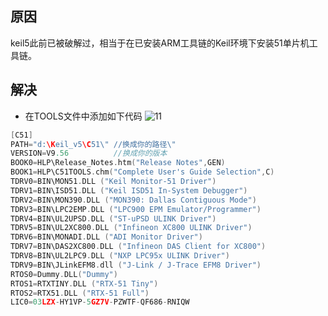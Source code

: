 ## 原因
keil5此前已被破解过，相当于在已安装ARM工具链的Keil环境下安装51单片机工具链。
## 解决
- 在TOOLS文件中添加如下代码
![11](https://github.com/user-attachments/assets/2b5582fc-8d05-48ab-850d-8fb004be8bab)
```C
[C51]
PATH="d:\Keil_v5\C51\" //换成你的路径\"
VERSION=V9.56          //换成你的版本
BOOK0=HLP\Release_Notes.htm("Release Notes",GEN)
BOOK1=HLP\C51TOOLS.chm("Complete User's Guide Selection",C)
TDRV0=BIN\MON51.DLL ("Keil Monitor-51 Driver")
TDRV1=BIN\ISD51.DLL ("Keil ISD51 In-System Debugger")
TDRV2=BIN\MON390.DLL ("MON390: Dallas Contiguous Mode")
TDRV3=BIN\LPC2EMP.DLL ("LPC900 EPM Emulator/Programmer")
TDRV4=BIN\UL2UPSD.DLL ("ST-uPSD ULINK Driver")
TDRV5=BIN\UL2XC800.DLL ("Infineon XC800 ULINK Driver")
TDRV6=BIN\MONADI.DLL ("ADI Monitor Driver")
TDRV7=BIN\DAS2XC800.DLL ("Infineon DAS Client for XC800")
TDRV8=BIN\UL2LPC9.DLL ("NXP LPC95x ULINK Driver")
TDRV9=BIN\JLinkEFM8.dll ("J-Link / J-Trace EFM8 Driver")
RTOS0=Dummy.DLL("Dummy")
RTOS1=RTXTINY.DLL ("RTX-51 Tiny")
RTOS2=RTX51.DLL ("RTX-51 Full")
LIC0=03LZX-HY1VP-5GZ7V-PZWTF-QF686-RNIQW
```
